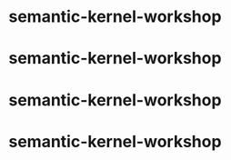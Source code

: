 # semantic-kernel-workshop
# semantic-kernel-workshop
# semantic-kernel-workshop
# semantic-kernel-workshop
